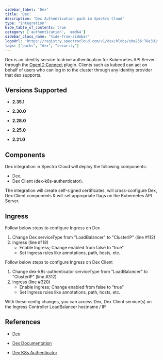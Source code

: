 ```yaml
---
sidebar_label: 'Dex'
title: 'Dex'
description: 'Dex Authentication pack in Spectro Cloud'
type: "integration"
hide_table_of_contents: true
category: ['authentication', 'amd64']
sidebar_class_name: "hide-from-sidebar"
logoUrl: 'https://registry.spectrocloud.com/v1/dex/blobs/sha256:78e381fe12509ed94c7c19cd6f6fc4e896ec66485364644dc1a40229fcf9d90d?type=image/png'
tags: ["packs", "dex", "security"]
---
```


Dex is an identity service to drive authentication for Kubernetes API Server through the [OpenID Connect](https://openid.net/connect/) plugin. Clients such as kubectl can act on behalf of users who can log in to the cluster through any identity provider that dex supports.


## Versions Supported

<Tabs queryString="versions">

<TabItem label="2.35.x" value="2.35.x">

* **2.35.1**

</TabItem>

<TabItem label="2.30.x" value="2.30.x">

* **2.30.0**

</TabItem>

<TabItem label="2.28.x" value="2.28.x">

* **2.28.0**

</TabItem>

<TabItem label="2.25.x" value="2.25.x">

  * **2.25.0**

</TabItem>

<TabItem label="2.21.x" value="2.21.x">

  * **2.21.0**

</TabItem>
</Tabs>

## Components

Dex integration in Spectro Cloud will deploy the following components:

* Dex.
* Dex Client (dex-k8s-authenticator).

The integration will create self-signed certificates, will cross-configure Dex, Dex Client components & will set appropriate flags on the Kubernetes API Server.

## Ingress

Follow below steps to configure Ingress on Dex

1. Change Dex serviceType from "LoadBalancer" to "ClusterIP" (line #112)
2. Ingress (line #118)
   * Enable Ingress; Change enabled from false to "true"
   * Set Ingress rules like annotations, path, hosts, etc.

Follow below steps to configure Ingress on Dex Client

1. Change dex-k8s-authenticator serviceType from "LoadBalancer" to "ClusterIP" (line #312)
2. Ingress (line #320)
   * Enable Ingress; Change enabled from false to "true"
   * Set Ingress rules like annotations, path, hosts, etc.

With these config changes, you can access Dex, Dex Client service(s) on the Ingress Controller LoadBalancer hostname / IP


## References

- [Dex](https://github.com/dexidp/dex)

- [Dex Documentation](https://dexidp.io/docs)

- [Dex K8s Authenticator](https://github.com/mintel/dex-k8s-authenticator)
